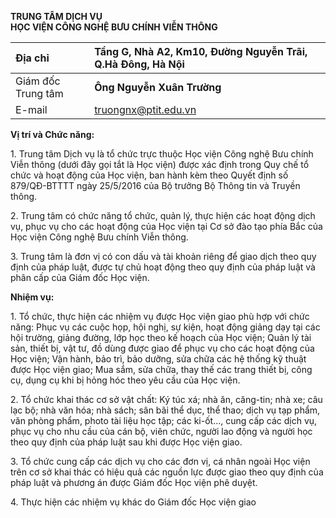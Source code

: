 **TRUNG TÂM DỊCH VỤ**  
**HỌC VIỆN CÔNG NGHỆ BƯU CHÍNH VIỄN THÔNG**

| Địa chỉ |  Tầng G, Nhà A2, Km10, Đường Nguyễn Trãi, Q.Hà Đông, Hà Nội |
| :---- | :---- |
| Giám đốc Trung tâm | **Ông Nguyễn Xuân Trường** |
| E-mail |  truongnx@ptit.edu.vn |

**Vị trí và Chức năng:**

1\. Trung tâm Dịch vụ là tổ chức trực thuộc Học viện Công nghệ Bưu chính Viễn thông (dưới đây gọi tắt là Học viện) được xác định trong Quy chế tổ chức và hoạt động của Học viện, ban hành kèm theo Quyết định số 879/QĐ-BTTTT ngày 25/5/2016 của Bộ trưởng Bộ Thông tin và Truyền thông.

2\. Trung tâm có chức năng tổ chức, quản lý,  thực hiện các hoạt động dịch vụ, phục vụ cho các hoạt động của Học viện tại Cơ sở đào tạo phía Bắc của Học viện Công nghệ Bưu chính Viễn thông.

3\. Trung tâm là đơn vị có con dấu và tài khoản riêng để giao dịch theo quy định của pháp luật, được tự chủ hoạt động theo quy định của pháp luật và phân cấp của Giám đốc Học viện.

**Nhiệm vụ:**

1\. Tổ chức, thực hiện các nhiệm vụ được Học viện giao phù hợp với chức năng: Phục vụ các cuộc họp, hội nghị, sự kiện, hoạt động giảng dạy tại các hội trường, giảng đường, lớp học theo kế hoạch của Học viện; Quản lý tài sản, thiết bị, vật tư, đồ dùng được giao để phục vụ cho các hoạt động của Học viện; Vận hành, bảo trì, bảo dưỡng, sửa chữa các hệ thống kỹ thuật được Học viện giao; Mua sắm, sửa chữa, thay thế các trang thiết bị, công cụ, dụng cụ khi bị hỏng hóc theo yêu cầu của Học viện.

2\. Tổ chức khai thác cơ sở vật chất: Ký túc xá; nhà ăn, căng-tin; nhà xe; câu lạc bộ; nhà văn hóa; nhà sách; sân bãi thể dục, thể thao; dịch vụ tạp phẩm, văn phòng phẩm, photo tài liệu học tập; các ki-ốt…, cung cấp các dịch vụ, phục vụ cho nhu cầu của cán bộ, viên chức, người lao động và người học theo quy định của pháp luật sau khi được Học viện giao.

3\. Tổ chức cung cấp các dịch vụ cho các đơn vị, cá nhân ngoài Học viện trên cơ sở khai thác có hiệu quả các nguồn lực được giao theo quy định của pháp luật và phương án được Giám đốc Học viện phê duyệt.

4\. Thực hiện các nhiệm vụ khác do Giám đốc Học viện giao